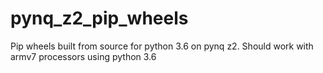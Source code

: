# pynq_z2_pip_wheels
Pip wheels built from source for python 3.6 on pynq z2. Should work with armv7 processors using python 3.6 
